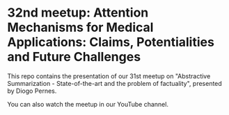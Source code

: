 # 32nd meetup: Attention Mechanisms for Medical Applications: Claims, Potentialities and Future Challenges

This repo contains the presentation of our 31st meetup on "Abstractive Summarization - State-of-the-art and the problem of factuality", presented by Diogo Pernes.

You can also watch the meetup in our YouTube channel.
